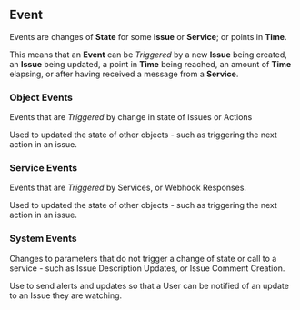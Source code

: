 ## Event

Events are changes of **State** for some **Issue** or **Service**; or points in **Time**.

This means that an **Event** can be *Triggered* by a new **Issue** being created, an **Issue** being updated, a point in **Time** being reached, an amount of **Time** elapsing, or after having received a message from a **Service**.

### Object Events

Events that are *Triggered* by change in state of Issues or Actions

Used to updated the state of other objects - such as triggering the next action in an issue.

### Service Events

Events that are *Triggered* by Services, or Webhook Responses.

Used to updated the state of other objects - such as triggering the next action in an issue.

### System Events

Changes to parameters that do not trigger a change of state or call to a service - such as Issue Description Updates, or Issue Comment Creation.

Use to send alerts and updates so that a User can be notified of an update to an Issue they are watching.
